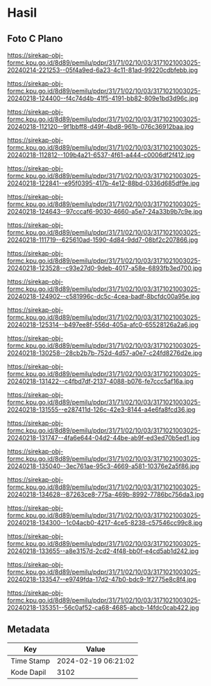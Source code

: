 # Hasil

## Foto C Plano

https://sirekap-obj-formc.kpu.go.id/8d89/pemilu/pdpr/31/71/02/10/03/3171021003025-20240214-221253--05f4a9ed-6a23-4c11-81ad-99220cdbfebb.jpg

https://sirekap-obj-formc.kpu.go.id/8d89/pemilu/pdpr/31/71/02/10/03/3171021003025-20240218-124400--f4c74d4b-41f5-4191-bb82-809e1bd3d96c.jpg

https://sirekap-obj-formc.kpu.go.id/8d89/pemilu/pdpr/31/71/02/10/03/3171021003025-20240218-112120--9f1bbff8-d49f-4bd8-961b-076c36912baa.jpg

https://sirekap-obj-formc.kpu.go.id/8d89/pemilu/pdpr/31/71/02/10/03/3171021003025-20240218-112812--109b4a21-6537-4f61-a444-c0006df2f412.jpg

https://sirekap-obj-formc.kpu.go.id/8d89/pemilu/pdpr/31/71/02/10/03/3171021003025-20240218-122841--e95f0395-417b-4e12-88bd-0336d685df9e.jpg

https://sirekap-obj-formc.kpu.go.id/8d89/pemilu/pdpr/31/71/02/10/03/3171021003025-20240218-124643--97cccaf6-9030-4660-a5e7-24a33b9b7c9e.jpg

https://sirekap-obj-formc.kpu.go.id/8d89/pemilu/pdpr/31/71/02/10/03/3171021003025-20240218-111719--625610ad-1590-4d84-9dd7-08bf2c207866.jpg

https://sirekap-obj-formc.kpu.go.id/8d89/pemilu/pdpr/31/71/02/10/03/3171021003025-20240218-123528--c93e27d0-9deb-4017-a58e-6893fb3ed700.jpg

https://sirekap-obj-formc.kpu.go.id/8d89/pemilu/pdpr/31/71/02/10/03/3171021003025-20240218-124902--c581996c-dc5c-4cea-badf-8bcfdc00a95e.jpg

https://sirekap-obj-formc.kpu.go.id/8d89/pemilu/pdpr/31/71/02/10/03/3171021003025-20240218-125314--b497ee8f-556d-405a-afc0-65528126a2a6.jpg

https://sirekap-obj-formc.kpu.go.id/8d89/pemilu/pdpr/31/71/02/10/03/3171021003025-20240218-130258--28cb2b7b-752d-4d57-a0e7-c24fd8276d2e.jpg

https://sirekap-obj-formc.kpu.go.id/8d89/pemilu/pdpr/31/71/02/10/03/3171021003025-20240218-131422--c4fbd7df-2137-4088-b076-fe7ccc5af16a.jpg

https://sirekap-obj-formc.kpu.go.id/8d89/pemilu/pdpr/31/71/02/10/03/3171021003025-20240218-131555--e287411d-126c-42e3-8144-a4e6fa8fcd36.jpg

https://sirekap-obj-formc.kpu.go.id/8d89/pemilu/pdpr/31/71/02/10/03/3171021003025-20240218-131747--4fa6e644-04d2-44be-ab9f-ed3ed70b5ed1.jpg

https://sirekap-obj-formc.kpu.go.id/8d89/pemilu/pdpr/31/71/02/10/03/3171021003025-20240218-135040--3ec761ae-95c3-4669-a581-10376e2a5f86.jpg

https://sirekap-obj-formc.kpu.go.id/8d89/pemilu/pdpr/31/71/02/10/03/3171021003025-20240218-134628--87263ce8-775a-469b-8992-7786bc756da3.jpg

https://sirekap-obj-formc.kpu.go.id/8d89/pemilu/pdpr/31/71/02/10/03/3171021003025-20240218-134300--1c04acb0-4217-4ce5-8238-c57546cc99c8.jpg

https://sirekap-obj-formc.kpu.go.id/8d89/pemilu/pdpr/31/71/02/10/03/3171021003025-20240218-133655--a8e3157d-2cd2-4f48-bb0f-e4cd5ab1d242.jpg

https://sirekap-obj-formc.kpu.go.id/8d89/pemilu/pdpr/31/71/02/10/03/3171021003025-20240218-133547--e9749fda-17d2-47b0-bdc9-1f2775e8c8f4.jpg

https://sirekap-obj-formc.kpu.go.id/8d89/pemilu/pdpr/31/71/02/10/03/3171021003025-20240218-135351--56c0af52-ca68-4685-abcb-14fdc0cab422.jpg


## Metadata

| Key        | Value               |
| ---------- | ------------------- |
| Time Stamp | 2024-02-19 06:21:02 |
| Kode Dapil | 3102                |



